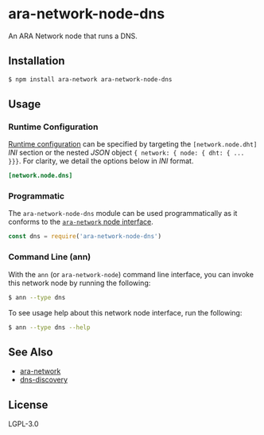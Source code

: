 ara-network-node-dns
====================

An ARA Network node that runs a DNS.

## Installation

```sh
$ npm install ara-network ara-network-node-dns
```

## Usage

### Runtime Configuration

[rc]: https://github.com/arablocks/ara-runtime-configuration

[Runtime configuration][rc] can be specified by targeting the
`[network.node.dht]` _INI_ section or the nested _JSON_ object
`{ network: { node: { dht: { ... }}}`. For clarity, we detail the
options below in _INI_ format.

```ini
[network.node.dns]

```

### Programmatic

[interface]: https://github.com/AraBlocks/ara-network/blob/master/nodes/README.md

The `ara-network-node-dns` module can be used programmatically as it
conforms to the [`ara-network` node interface][interface].

```js
const dns = require('ara-network-node-dns')
```

### Command Line (ann)

With the `ann` (or `ara-network-node`) command line interface, you can
invoke this network node by running the following:

```sh
$ ann --type dns
```

To see usage help about this network node interface, run the following:

```sh
$ ann --type dns --help
```

## See Also

* [ara-network](https://github.com/arablocks/ara-network)
* [dns-discovery](https://github.com/mafintosh/dns-discovery)

## License

LGPL-3.0
